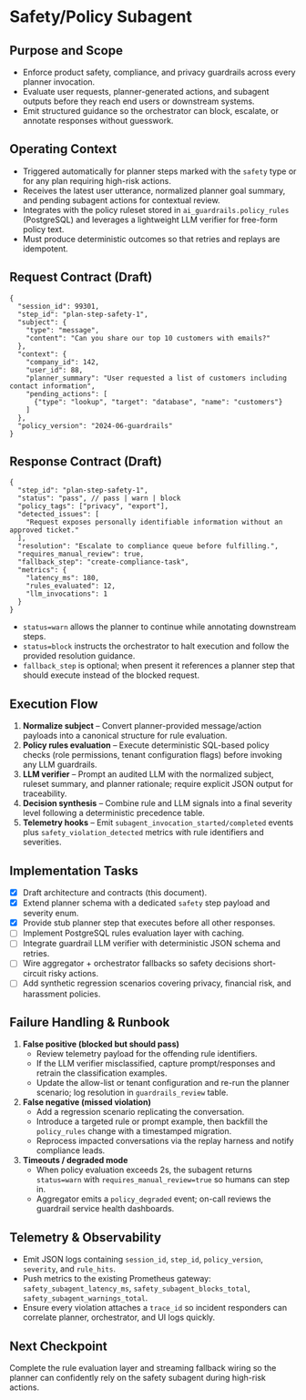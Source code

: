 # Safety/Policy Subagent

## Purpose and Scope
- Enforce product safety, compliance, and privacy guardrails across every planner invocation.
- Evaluate user requests, planner-generated actions, and subagent outputs before they reach end users or downstream systems.
- Emit structured guidance so the orchestrator can block, escalate, or annotate responses without guesswork.

## Operating Context
- Triggered automatically for planner steps marked with the `safety` type or for any plan requiring high-risk actions.
- Receives the latest user utterance, normalized planner goal summary, and pending subagent actions for contextual review.
- Integrates with the policy ruleset stored in `ai_guardrails.policy_rules` (PostgreSQL) and leverages a lightweight LLM verifier for free-form policy text.
- Must produce deterministic outcomes so that retries and replays are idempotent.

## Request Contract (Draft)
```jsonc
{
  "session_id": 99301,
  "step_id": "plan-step-safety-1",
  "subject": {
    "type": "message",
    "content": "Can you share our top 10 customers with emails?"
  },
  "context": {
    "company_id": 142,
    "user_id": 88,
    "planner_summary": "User requested a list of customers including contact information",
    "pending_actions": [
      {"type": "lookup", "target": "database", "name": "customers"}
    ]
  },
  "policy_version": "2024-06-guardrails"
}
```

## Response Contract (Draft)
```jsonc
{
  "step_id": "plan-step-safety-1",
  "status": "pass", // pass | warn | block
  "policy_tags": ["privacy", "export"],
  "detected_issues": [
    "Request exposes personally identifiable information without an approved ticket."
  ],
  "resolution": "Escalate to compliance queue before fulfilling.",
  "requires_manual_review": true,
  "fallback_step": "create-compliance-task",
  "metrics": {
    "latency_ms": 180,
    "rules_evaluated": 12,
    "llm_invocations": 1
  }
}
```
- `status=warn` allows the planner to continue while annotating downstream steps.
- `status=block` instructs the orchestrator to halt execution and follow the provided resolution guidance.
- `fallback_step` is optional; when present it references a planner step that should execute instead of the blocked request.

## Execution Flow
1. **Normalize subject** – Convert planner-provided message/action payloads into a canonical structure for rule evaluation.
2. **Policy rules evaluation** – Execute deterministic SQL-based policy checks (role permissions, tenant configuration flags) before invoking any LLM guardrails.
3. **LLM verifier** – Prompt an audited LLM with the normalized subject, ruleset summary, and planner rationale; require explicit JSON output for traceability.
4. **Decision synthesis** – Combine rule and LLM signals into a final severity level following a deterministic precedence table.
5. **Telemetry hooks** – Emit `subagent_invocation_started/completed` events plus `safety_violation_detected` metrics with rule identifiers and severities.

## Implementation Tasks
- [x] Draft architecture and contracts (this document).
- [x] Extend planner schema with a dedicated `safety` step payload and severity enum.
- [x] Provide stub planner step that executes before all other responses.
- [ ] Implement PostgreSQL rules evaluation layer with caching.
- [ ] Integrate guardrail LLM verifier with deterministic JSON schema and retries.
- [ ] Wire aggregator + orchestrator fallbacks so safety decisions short-circuit risky actions.
- [ ] Add synthetic regression scenarios covering privacy, financial risk, and harassment policies.

## Failure Handling & Runbook
1. **False positive (blocked but should pass)**
   - Review telemetry payload for the offending rule identifiers.
   - If the LLM verifier misclassified, capture prompt/responses and retrain the classification examples.
   - Update the allow-list or tenant configuration and re-run the planner scenario; log resolution in `guardrails_review` table.
2. **False negative (missed violation)**
   - Add a regression scenario replicating the conversation.
   - Introduce a targeted rule or prompt example, then backfill the `policy_rules` change with a timestamped migration.
   - Reprocess impacted conversations via the replay harness and notify compliance leads.
3. **Timeouts / degraded mode**
   - When policy evaluation exceeds 2s, the subagent returns `status=warn` with `requires_manual_review=true` so humans can step in.
   - Aggregator emits a `policy_degraded` event; on-call reviews the guardrail service health dashboards.

## Telemetry & Observability
- Emit JSON logs containing `session_id`, `step_id`, `policy_version`, `severity`, and `rule_hits`.
- Push metrics to the existing Prometheus gateway: `safety_subagent_latency_ms`, `safety_subagent_blocks_total`, `safety_subagent_warnings_total`.
- Ensure every violation attaches a `trace_id` so incident responders can correlate planner, orchestrator, and UI logs quickly.

## Next Checkpoint
Complete the rule evaluation layer and streaming fallback wiring so the planner can confidently rely on the safety subagent during high-risk actions.
